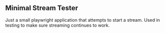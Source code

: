## Minimal Stream Tester
Just a small playwright application that attempts to start a stream. Used in testing to make sure streaming continues to work.
